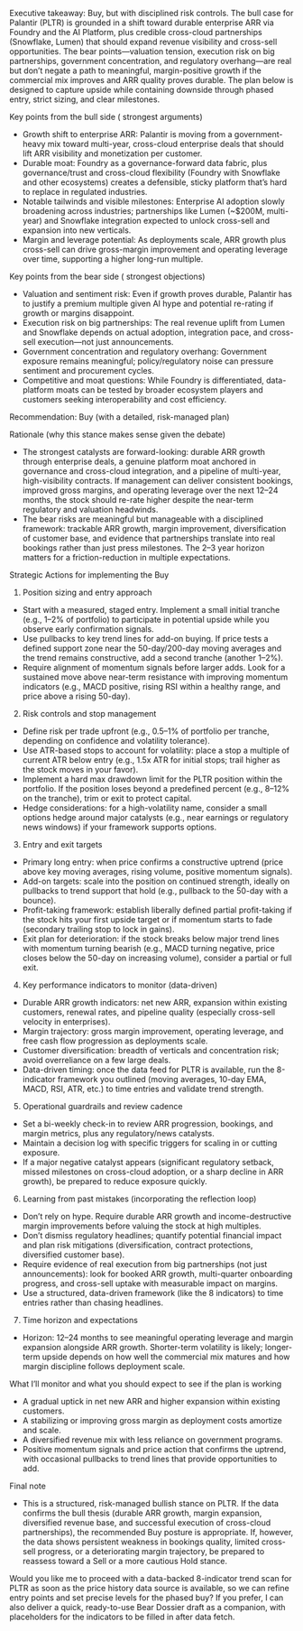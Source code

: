 Executive takeaway: Buy, but with disciplined risk controls. The bull case for Palantir (PLTR) is grounded in a shift toward durable enterprise ARR via Foundry and the AI Platform, plus credible cross-cloud partnerships (Snowflake, Lumen) that should expand revenue visibility and cross-sell opportunities. The bear points—valuation tension, execution risk on big partnerships, government concentration, and regulatory overhang—are real but don’t negate a path to meaningful, margin-positive growth if the commercial mix improves and ARR quality proves durable. The plan below is designed to capture upside while containing downside through phased entry, strict sizing, and clear milestones.

Key points from the bull side ( strongest arguments)
- Growth shift to enterprise ARR: Palantir is moving from a government-heavy mix toward multi-year, cross-cloud enterprise deals that should lift ARR visibility and monetization per customer.
- Durable moat: Foundry as a governance-forward data fabric, plus governance/trust and cross-cloud flexibility (Foundry with Snowflake and other ecosystems) creates a defensible, sticky platform that’s hard to replace in regulated industries.
- Notable tailwinds and visible milestones: Enterprise AI adoption slowly broadening across industries; partnerships like Lumen (~$200M, multi-year) and Snowflake integration expected to unlock cross-sell and expansion into new verticals.
- Margin and leverage potential: As deployments scale, ARR growth plus cross-sell can drive gross-margin improvement and operating leverage over time, supporting a higher long-run multiple.

Key points from the bear side ( strongest objections)
- Valuation and sentiment risk: Even if growth proves durable, Palantir has to justify a premium multiple given AI hype and potential re-rating if growth or margins disappoint.
- Execution risk on big partnerships: The real revenue uplift from Lumen and Snowflake depends on actual adoption, integration pace, and cross-sell execution—not just announcements.
- Government concentration and regulatory overhang: Government exposure remains meaningful; policy/regulatory noise can pressure sentiment and procurement cycles.
- Competitive and moat questions: While Foundry is differentiated, data-platform moats can be tested by broader ecosystem players and customers seeking interoperability and cost efficiency.

Recommendation: Buy (with a detailed, risk-managed plan)

Rationale (why this stance makes sense given the debate)
- The strongest catalysts are forward-looking: durable ARR growth through enterprise deals, a genuine platform moat anchored in governance and cross-cloud integration, and a pipeline of multi-year, high-visibility contracts. If management can deliver consistent bookings, improved gross margins, and operating leverage over the next 12–24 months, the stock should re-rate higher despite the near-term regulatory and valuation headwinds.
- The bear risks are meaningful but manageable with a disciplined framework: trackable ARR growth, margin improvement, diversification of customer base, and evidence that partnerships translate into real bookings rather than just press milestones. The 2–3 year horizon matters for a friction-reduction in multiple expectations.

Strategic Actions for implementing the Buy

1) Position sizing and entry approach
- Start with a measured, staged entry. Implement a small initial tranche (e.g., 1–2% of portfolio) to participate in potential upside while you observe early confirmation signals.
- Use pullbacks to key trend lines for add-on buying. If price tests a defined support zone near the 50-day/200-day moving averages and the trend remains constructive, add a second tranche (another 1–2%).
- Require alignment of momentum signals before larger adds. Look for a sustained move above near-term resistance with improving momentum indicators (e.g., MACD positive, rising RSI within a healthy range, and price above a rising 50-day).

2) Risk controls and stop management
- Define risk per trade upfront (e.g., 0.5–1% of portfolio per tranche, depending on confidence and volatility tolerance).
- Use ATR-based stops to account for volatility: place a stop a multiple of current ATR below entry (e.g., 1.5x ATR for initial stops; trail higher as the stock moves in your favor).
- Implement a hard max drawdown limit for the PLTR position within the portfolio. If the position loses beyond a predefined percent (e.g., 8–12% on the tranche), trim or exit to protect capital.
- Hedge considerations: for a high-volatility name, consider a small options hedge around major catalysts (e.g., near earnings or regulatory news windows) if your framework supports options.

3) Entry and exit targets
- Primary long entry: when price confirms a constructive uptrend (price above key moving averages, rising volume, positive momentum signals).
- Add-on targets: scale into the position on continued strength, ideally on pullbacks to trend support that hold (e.g., pullback to the 50-day with a bounce).
- Profit-taking framework: establish liberally defined partial profit-taking if the stock hits your first upside target or if momentum starts to fade (secondary trailing stop to lock in gains).
- Exit plan for deterioration: if the stock breaks below major trend lines with momentum turning bearish (e.g., MACD turning negative, price closes below the 50-day on increasing volume), consider a partial or full exit.

4) Key performance indicators to monitor (data-driven)
- Durable ARR growth indicators: net new ARR, expansion within existing customers, renewal rates, and pipeline quality (especially cross-sell velocity in enterprises).
- Margin trajectory: gross margin improvement, operating leverage, and free cash flow progression as deployments scale.
- Customer diversification: breadth of verticals and concentration risk; avoid overreliance on a few large deals.
- Data-driven timing: once the data feed for PLTR is available, run the 8-indicator framework you outlined (moving averages, 10-day EMA, MACD, RSI, ATR, etc.) to time entries and validate trend strength.

5) Operational guardrails and review cadence
- Set a bi-weekly check-in to review ARR progression, bookings, and margin metrics, plus any regulatory/news catalysts.
- Maintain a decision log with specific triggers for scaling in or cutting exposure.
- If a major negative catalyst appears (significant regulatory setback, missed milestones on cross-cloud adoption, or a sharp decline in ARR growth), be prepared to reduce exposure quickly.

6) Learning from past mistakes (incorporating the reflection loop)
- Don’t rely on hype. Require durable ARR growth and income-destructive margin improvements before valuing the stock at high multiples.
- Don’t dismiss regulatory headlines; quantify potential financial impact and plan risk mitigations (diversification, contract protections, diversified customer base).
- Require evidence of real execution from big partnerships (not just announcements): look for booked ARR growth, multi-quarter onboarding progress, and cross-sell uptake with measurable impact on margins.
- Use a structured, data-driven framework (like the 8 indicators) to time entries rather than chasing headlines.

7) Time horizon and expectations
- Horizon: 12–24 months to see meaningful operating leverage and margin expansion alongside ARR growth. Shorter-term volatility is likely; longer-term upside depends on how well the commercial mix matures and how margin discipline follows deployment scale.

What I’ll monitor and what you should expect to see if the plan is working
- A gradual uptick in net new ARR and higher expansion within existing customers.
- A stabilizing or improving gross margin as deployment costs amortize and scale.
- A diversified revenue mix with less reliance on government programs.
- Positive momentum signals and price action that confirms the uptrend, with occasional pullbacks to trend lines that provide opportunities to add.

Final note
- This is a structured, risk-managed bullish stance on PLTR. If the data confirms the bull thesis (durable ARR growth, margin expansion, diversified revenue base, and successful execution of cross-cloud partnerships), the recommended Buy posture is appropriate. If, however, the data shows persistent weakness in bookings quality, limited cross-sell progress, or a deteriorating margin trajectory, be prepared to reassess toward a Sell or a more cautious Hold stance.

Would you like me to proceed with a data-backed 8-indicator trend scan for PLTR as soon as the price history data source is available, so we can refine entry points and set precise levels for the phased buy? If you prefer, I can also deliver a quick, ready-to-use Bear Dossier draft as a companion, with placeholders for the indicators to be filled in after data fetch.
